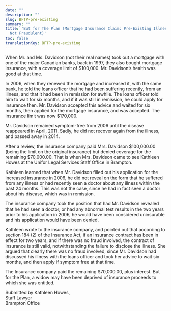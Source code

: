 ```yaml
---
date: ""
description: ""
slug: BFTP-pre-existing
summary: ""
title: 'But for The Plan (Mortgage Insurance Claim: Pre-Existing Illness, but Application
  Not Fraudulent)'
toc: false
translationKey: BFTP-pre-existing
---
```

When Mr. and Ms. Davidson (not their real names) took out a mortgage with one of the major Canadian banks, back in 1997, they also bought mortgage insurance, with a coverage limit of $100,000. Mr. Davidson’s health was good at that time.

In 2006, when they renewed the mortgage and increased it, with the same bank, he told the loans officer that he had been suffering recently, from an illness, and that it had been in remission for awhile. The loans officer told him to wait for six months, and if it was still in remission, he could apply for insurance then. Mr. Davidson accepted this advice and waited for six months, then applied for the mortgage insurance, and was accepted. The insurance limit was now $170,000.

Mr. Davidson remained symptom-free from 2006 until the disease reappeared in April, 2011. Sadly, he did not recover again from the illness, and passed away in 2014.

After a review, the insurance company paid Mrs. Davidson $100,000.00 (being the limit on the original insurance) but denied coverage for the remaining $70,000.00. That is when Mrs. Davidson came to see Kathleen Howes at the Unifor Legal Services Staff Office in Brampton.

Kathleen learned that when Mr. Davidson filled out his application for the increased insurance in 2006, he did not reveal on the form that he suffered from any illness or had recently seen a doctor about any illness within the past 24 months. This was not the case, since he had in fact seen a doctor about his disease, which was in remission.

The insurance company took the position that had Mr. Davidson revealed that he had seen a doctor, or had any abnormal test results in the two years prior to his application in 2006, he would have been considered uninsurable and his application would have been denied.

Kathleen wrote to the insurance company, and pointed out that according to section 184 (2) of the Insurance Act, if an  insurance contract has been in effect for two years, and if there was no fraud involved, the contract of insurance is still valid, notwithstanding the failure to disclose the illness. She argued that clearly there was no fraud involved, since Mr. Davidson had discussed his illness with the loans officer and took her advice to wait six months, and then apply if symptom free at that time.

The Insurance company paid the remaining $70,000.00, plus interest. But for the Plan, a widow may have been deprived of insurance proceeds to which she was entitled.

Submitted by Kathleen Howes,  
Staff Lawyer  
Brampton Office